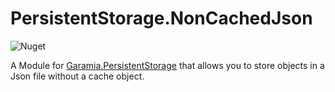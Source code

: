 # PersistentStorage.NonCachedJson

![Nuget](https://img.shields.io/nuget/v/Garamia.PersistentStorage.NonCachedJson?style=for-the-badge)

A Module for [Garamia.PersistentStorage](https://github.com/jtsshieh/PersistentStorage) that allows you to store objects in a Json file without a cache object.

